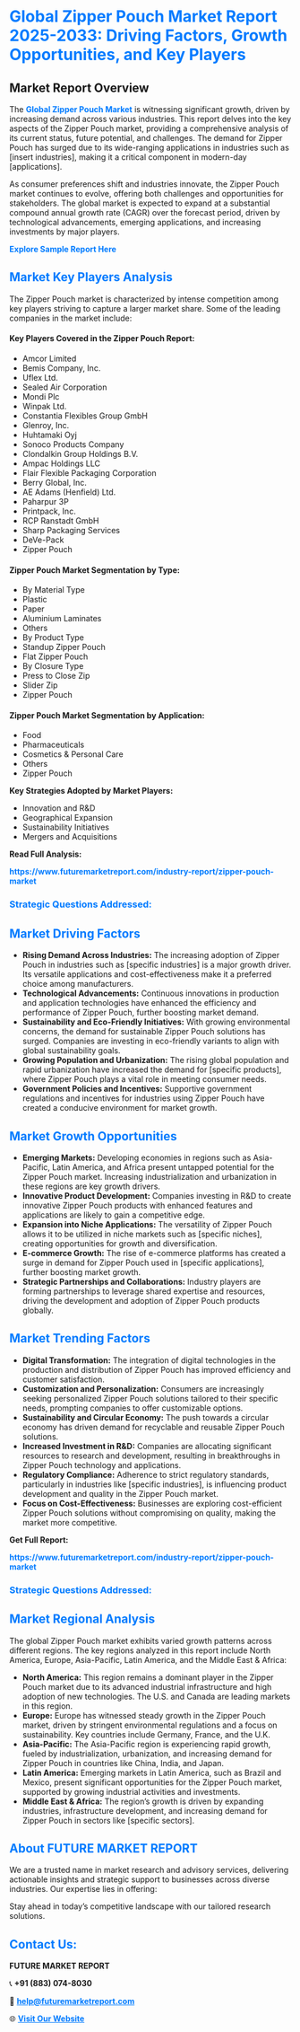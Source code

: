<h1 style="color: #007BFF;">Global Zipper Pouch Market Report 2025-2033: Driving Factors, Growth Opportunities, and Key Players</h1>

<section id="overview">
<h2>Market Report Overview</h2>
<p>The <a href="https://www.futuremarketreport.com/industry-report/zipper-pouch-market" style="color: #007BFF; text-decoration: none;"><strong>Global Zipper Pouch Market</strong></a> is witnessing significant growth, driven by increasing demand across various industries. This report delves into the key aspects of the Zipper Pouch market, providing a comprehensive analysis of its current status, future potential, and challenges. The demand for Zipper Pouch has surged due to its wide-ranging applications in industries such as [insert industries], making it a critical component in modern-day [applications].</p>
<p>As consumer preferences shift and industries innovate, the Zipper Pouch market continues to evolve, offering both challenges and opportunities for stakeholders. The global market is expected to expand at a substantial compound annual growth rate (CAGR) over the forecast period, driven by technological advancements, emerging applications, and increasing investments by major players.</p>
</section>

<section id="overview">
<p><a href="https://www.futuremarketreport.com/request-sample/reportId=107840" style="color: #007BFF; text-decoration: none;"><strong>Explore Sample Report Here</strong></a></p>
</section>

<section id="key-players">
<h2 style="color: #007BFF;">Market Key Players Analysis</h2>
<p>The Zipper Pouch market is characterized by intense competition among key players striving to capture a larger market share. Some of the leading companies in the market include:</p>
<h4>Key Players Covered in the Zipper Pouch Report:</h4>
<ul><li>Amcor Limited</li><li>Bemis Company, Inc.</li><li>Uflex Ltd.</li><li>Sealed Air Corporation</li><li>Mondi Plc</li><li>Winpak Ltd.</li><li>Constantia Flexibles Group GmbH</li><li>Glenroy, Inc.</li><li>Huhtamaki Oyj</li><li>Sonoco Products Company</li><li>Clondalkin Group Holdings B.V.</li><li>Ampac Holdings LLC</li><li>Flair Flexible Packaging Corporation</li><li>Berry Global, Inc.</li><li>AE Adams (Henfield) Ltd.</li><li>Paharpur 3P</li><li>Printpack, Inc.</li><li>RCP Ranstadt GmbH</li><li>Sharp Packaging Services</li><li>DeVe-Pack</li><li>Zipper Pouch</li></ul>
<h4>Zipper Pouch Market Segmentation by Type:</h4>
<ul><li>By Material Type</li><li>Plastic</li><li>Paper</li><li>Aluminium Laminates</li><li>Others</li><li>By Product Type</li><li>Standup Zipper Pouch</li><li>Flat Zipper Pouch</li><li>By Closure Type</li><li>Press to Close Zip</li><li>Slider Zip</li><li>Zipper Pouch</li></ul>

<h4>Zipper Pouch Market Segmentation by Application:</h4>
<ul><li>Food</li><li>Pharmaceuticals</li><li>Cosmetics &amp; Personal Care</li><li>Others</li><li>Zipper Pouch</li></ul>
<p><strong>Key Strategies Adopted by Market Players:</strong></p>
<ul>
<li>Innovation and R&D</li>
<li>Geographical Expansion</li>
<li>Sustainability Initiatives</li>
<li>Mergers and Acquisitions</li>
</ul>
</section>

<section>
<p><strong>Read Full Analysis: </strong></p><a href="https://www.futuremarketreport.com/industry-report/zipper-pouch-market" style="color: #007BFF; text-decoration: none;"><strong>https://www.futuremarketreport.com/industry-report/zipper-pouch-market</strong></a>
<h3 style="color: #007BFF;">Strategic Questions Addressed:</h3>
</section>

<section id="driving-factors">
<h2 style="color: #007BFF;">Market Driving Factors</h2>
<ul>
<li><strong>Rising Demand Across Industries:</strong> The increasing adoption of Zipper Pouch in industries such as [specific industries] is a major growth driver. Its versatile applications and cost-effectiveness make it a preferred choice among manufacturers.</li>
<li><strong>Technological Advancements:</strong> Continuous innovations in production and application technologies have enhanced the efficiency and performance of Zipper Pouch, further boosting market demand.</li>
<li><strong>Sustainability and Eco-Friendly Initiatives:</strong> With growing environmental concerns, the demand for sustainable Zipper Pouch solutions has surged. Companies are investing in eco-friendly variants to align with global sustainability goals.</li>
<li><strong>Growing Population and Urbanization:</strong> The rising global population and rapid urbanization have increased the demand for [specific products], where Zipper Pouch plays a vital role in meeting consumer needs.</li>
<li><strong>Government Policies and Incentives:</strong> Supportive government regulations and incentives for industries using Zipper Pouch have created a conducive environment for market growth.</li>
</ul>
</section>

<section id="growth-opportunities">
<h2 style="color: #007BFF;">Market Growth Opportunities</h2>
<ul>
<li><strong>Emerging Markets:</strong> Developing economies in regions such as Asia-Pacific, Latin America, and Africa present untapped potential for the Zipper Pouch market. Increasing industrialization and urbanization in these regions are key growth drivers.</li>
<li><strong>Innovative Product Development:</strong> Companies investing in R&D to create innovative Zipper Pouch products with enhanced features and applications are likely to gain a competitive edge.</li>
<li><strong>Expansion into Niche Applications:</strong> The versatility of Zipper Pouch allows it to be utilized in niche markets such as [specific niches], creating opportunities for growth and diversification.</li>
<li><strong>E-commerce Growth:</strong> The rise of e-commerce platforms has created a surge in demand for Zipper Pouch used in [specific applications], further boosting market growth.</li>
<li><strong>Strategic Partnerships and Collaborations:</strong> Industry players are forming partnerships to leverage shared expertise and resources, driving the development and adoption of Zipper Pouch products globally.</li>
</ul>
</section>

<section id="trending-factors">
<h2 style="color: #007BFF;">Market Trending Factors</h2>
<ul>
<li><strong>Digital Transformation:</strong> The integration of digital technologies in the production and distribution of Zipper Pouch has improved efficiency and customer satisfaction.</li>
<li><strong>Customization and Personalization:</strong> Consumers are increasingly seeking personalized Zipper Pouch solutions tailored to their specific needs, prompting companies to offer customizable options.</li>
<li><strong>Sustainability and Circular Economy:</strong> The push towards a circular economy has driven demand for recyclable and reusable Zipper Pouch solutions.</li>
<li><strong>Increased Investment in R&D:</strong> Companies are allocating significant resources to research and development, resulting in breakthroughs in Zipper Pouch technology and applications.</li>
<li><strong>Regulatory Compliance:</strong> Adherence to strict regulatory standards, particularly in industries like [specific industries], is influencing product development and quality in the Zipper Pouch market.</li>
<li><strong>Focus on Cost-Effectiveness:</strong> Businesses are exploring cost-efficient Zipper Pouch solutions without compromising on quality, making the market more competitive.</li>
</ul>
</section>

<section>
<p><strong>Get Full Report: </strong></p><a href="https://www.futuremarketreport.com/industry-report/zipper-pouch-market" style="color: #007BFF; text-decoration: none;"><strong>https://www.futuremarketreport.com/industry-report/zipper-pouch-market</strong></a>
<h3 style="color: #007BFF;">Strategic Questions Addressed:</h3>
</section>


<section id="regional-analysis">
<h2 style="color: #007BFF;">Market Regional Analysis</h2>
<p>The global Zipper Pouch market exhibits varied growth patterns across different regions. The key regions analyzed in this report include North America, Europe, Asia-Pacific, Latin America, and the Middle East & Africa:</p>
<ul>
<li><strong>North America:</strong> This region remains a dominant player in the Zipper Pouch market due to its advanced industrial infrastructure and high adoption of new technologies. The U.S. and Canada are leading markets in this region.</li>
<li><strong>Europe:</strong> Europe has witnessed steady growth in the Zipper Pouch market, driven by stringent environmental regulations and a focus on sustainability. Key countries include Germany, France, and the U.K.</li>
<li><strong>Asia-Pacific:</strong> The Asia-Pacific region is experiencing rapid growth, fueled by industrialization, urbanization, and increasing demand for Zipper Pouch in countries like China, India, and Japan.</li>
<li><strong>Latin America:</strong> Emerging markets in Latin America, such as Brazil and Mexico, present significant opportunities for the Zipper Pouch market, supported by growing industrial activities and investments.</li>
<li><strong>Middle East & Africa:</strong> The region’s growth is driven by expanding industries, infrastructure development, and increasing demand for Zipper Pouch in sectors like [specific sectors].</li>
</ul>
</section>

<footer>
<h2 style="color: #007BFF;">About FUTURE MARKET REPORT</h2>
<p>We are a trusted name in market research and advisory services, delivering actionable insights and strategic support to businesses across diverse industries. Our expertise lies in offering:</p>

<p>Stay ahead in today’s competitive landscape with our tailored research solutions.</p>

<h2 style="color: #007BFF;">Contact Us:</h2>
<p><strong>FUTURE MARKET REPORT</strong></p>
<p>📞 <strong>+91 (883) 074-8030</strong></p>
<p>📧 <strong><a href="mailto:help@futuremarketreport.com" style="color: #007BFF;">help@futuremarketreport.com</a></strong></p>
<p>🌐 <strong><a href="https://www.futuremarketreport.com/" style="color: #007BFF;">Visit Our Website</a></strong></p>
</footer>